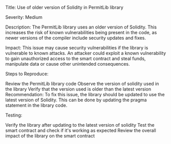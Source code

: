 Title: Use of older version of Solidity in PermitLib library

Severity: Medium

Description:
The PermitLib library uses an older version of Solidity. This increases the risk of known vulnerabilities being present in the code, as newer versions of the compiler include security updates and fixes.

Impact:
This issue may cause security vulnerabilities if the library is vulnerable to known attacks. An attacker could exploit a known vulnerability to gain unauthorized access to the smart contract and steal funds, manipulate data or cause other unintended consequences.

Steps to Reproduce:

Review the PermitLib library code
Observe the version of solidity used in the library
Verify that the version used is older than the latest version
Recommendation:
To fix this issue, the library should be updated to use the latest version of Solidity. This can be done by updating the pragma statement in the library code.

Testing:

Verify the library after updating to the latest version of solidity
Test the smart contract and check if it's working as expected
Review the overall impact of the library on the smart contract